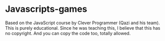 # Javascripts-games
Based on the JavaScript course by Clever Programmer (Qazi and his team). This is purely educational. Since he was teaching this,
I believe that this has no copyright. And you can copy the code too, totally allowed.
